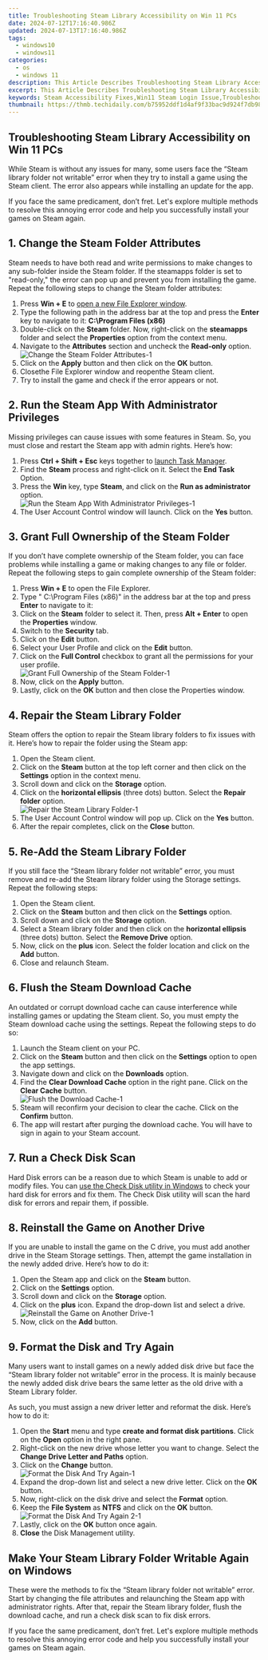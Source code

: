 ```yaml
---
title: Troubleshooting Steam Library Accessibility on Win 11 PCs
date: 2024-07-12T17:16:40.986Z
updated: 2024-07-13T17:16:40.986Z
tags:
  - windows10
  - windows11
categories:
  - os
  - windows 11
description: This Article Describes Troubleshooting Steam Library Accessibility on Win 11 PCs
excerpt: This Article Describes Troubleshooting Steam Library Accessibility on Win 11 PCs
keywords: Steam Accessibility Fixes,Win11 Steam Login Issue,Troubleshoot Steam Opening,Steam Library Error,Steam Desktop Integration,Fix Steam on Windows 11,Enhancing Steam PC Use
thumbnail: https://thmb.techidaily.com/b75952ddf1d4af9f33bac9d924f7db98ead5f1ed4a0ce7215f6d5a9fade562b4.jpg
---
```


## Troubleshooting Steam Library Accessibility on Win 11 PCs

 While Steam is without any issues for many, some users face the “Steam library folder not writable” error when they try to install a game using the Steam client. The error also appears while installing an update for the app.

 If you face the same predicament, don’t fret. Let's explore multiple methods to resolve this annoying error code and help you successfully install your games on Steam again.

## 1\. Change the Steam Folder Attributes

 Steam needs to have both read and write permissions to make changes to any sub-folder inside the Steam folder. If the steamapps folder is set to "read-only," the error can pop up and prevent you from installing the game. Repeat the following steps to change the Steam folder attributes:

1. Press **Win + E** to [open a new File Explorer window](https://www.makeuseof.com/windows-open-file-explorer/).
2. Type the following path in the address bar at the top and press the **Enter** key to navigate to it: **C:\\Program Files (x86)**
3. Double-click on the **Steam** folder. Now, right-click on the **steamapps** folder and select the **Properties** option from the context menu.
4. Navigate to the **Attributes** section and uncheck the **Read-only** option.  
![Change the Steam Folder Attributes-1](https://static1.makeuseofimages.com/wordpress/wp-content/uploads/2023/08/change-the-steam-folder-attributes-1.jpg)
5. Click on the **Apply** button and then click on the **OK** button.
6. Closethe File Explorer window and reopenthe Steam client.
7. Try to install the game and check if the error appears or not.

## 2\. Run the Steam App With Administrator Privileges

 Missing privileges can cause issues with some features in Steam. So, you must close and restart the Steam app with admin rights. Here’s how:

1. Press **Ctrl + Shift + Esc** keys together to [launch Task Manager](https://www.makeuseof.com/ways-to-open-task-manager-windows-10/).
2. Find the **Steam** process and right-click on it. Select the **End Task** Option.
3. Press the **Win** key, type **Steam**, and click on the **Run as administrator** option.  
![Run the Steam App With Administrator Privileges-1](https://static1.makeuseofimages.com/wordpress/wp-content/uploads/2023/08/run-the-steam-app-with-administrator-privileges-1.jpg)
4. The User Account Control window will launch. Click on the **Yes** button.

## 3\. Grant Full Ownership of the Steam Folder

 If you don’t have complete ownership of the Steam folder, you can face problems while installing a game or making changes to any file or folder. Repeat the following steps to gain complete ownership of the Steam folder:

1. Press **Win + E** to open the File Explorer.
2. Type " C:\\Program Files (x86)" in the address bar at the top and press **Enter** to navigate to it:
3. Click on the **Steam** folder to select it. Then, press **Alt + Enter** to open the **Properties** window.
4. Switch to the **Security** tab.
5. Click on the **Edit** button.
6. Select your User Profile and click on the **Edit** button.
7. Click on the **Full Control** checkbox to grant all the permissions for your user profile.  
![Grant Full Ownership of the Steam Folder-1](https://static1.makeuseofimages.com/wordpress/wp-content/uploads/2023/08/grant-full-ownership-of-the-steam-folder-1.jpg)
8. Now, click on the **Apply** button.
9. Lastly, click on the **OK** button and then close the Properties window.

## 4\. Repair the Steam Library Folder

 Steam offers the option to repair the Steam library folders to fix issues with it. Here’s how to repair the folder using the Steam app:

1. Open the Steam client.
2. Click on the **Steam** button at the top left corner and then click on the **Settings** option in the context menu.
3. Scroll down and click on the **Storage** option.
4. Click on the **horizontal ellipsis** (three dots) button. Select the **Repair folder** option.  
![Repair the Steam Library Folder-1](https://static1.makeuseofimages.com/wordpress/wp-content/uploads/2023/08/repair-the-steam-library-folder-1.jpg)
5. The User Account Control window will pop up. Click on the **Yes** button.
6. After the repair completes, click on the **Close** button.

## 5\. Re-Add the Steam Library Folder

 If you still face the “Steam library folder not writable” error, you must remove and re-add the Steam library folder using the Storage settings. Repeat the following steps:

1. Open the Steam client.
2. Click on the **Steam** button and then click on the **Settings** option.
3. Scroll down and click on the **Storage** option.
4. Select a Steam library folder and then click on the **horizontal ellipsis** (three dots) button. Select the **Remove Drive** option.
5. Now, click on the **plus** icon. Select the folder location and click on the **Add** button.
6. Close and relaunch Steam.

## 6\. Flush the Steam Download Cache

 An outdated or corrupt download cache can cause interference while installing games or updating the Steam client. So, you must empty the Steam download cache using the settings. Repeat the following steps to do so:

1. Launch the Steam client on your PC.
2. Click on the **Steam** button and then click on the **Settings** option to open the app settings.
3. Navigate down and click on the **Downloads** option.
4. Find the **Clear Download Cache** option in the right pane. Click on the **Clear Cache** button.  
![Flush the Download Cache-1](https://static1.makeuseofimages.com/wordpress/wp-content/uploads/2023/08/flush-the-download-cache-1.jpg)
5. Steam will reconfirm your decision to clear the cache. Click on the **Confirm** button.
6. The app will restart after purging the download cache. You will have to sign in again to your Steam account.

## 7\. Run a Check Disk Scan

 Hard Disk errors can be a reason due to which Steam is unable to add or modify files. You can [use the Check Disk utility in Windows](https://www.makeuseof.com/sir-mini-how-to-run-chkdsk-in-windows-10/) to check your hard disk for errors and fix them. The Check Disk utility will scan the hard disk for errors and repair them, if possible.

## 8\. Reinstall the Game on Another Drive

 If you are unable to install the game on the C drive, you must add another drive in the Steam Storage settings. Then, attempt the game installation in the newly added drive. Here’s how to do it:

1. Open the Steam app and click on the **Steam** button.
2. Click on the **Settings** option.
3. Scroll down and click on the **Storage** option.
4. Click on the **plus** icon. Expand the drop-down list and select a drive.  
![Reinstall the Game on Another Drive-1](https://static1.makeuseofimages.com/wordpress/wp-content/uploads/2023/08/reinstall-the-game-on-another-drive-1.jpg)
5. Now, click on the **Add** button.

## 9\. Format the Disk and Try Again

 Many users want to install games on a newly added disk drive but face the “Steam library folder not writable” error in the process. It is mainly because the newly added disk drive bears the same letter as the old drive with a Steam Library folder.

 As such, you must assign a new driver letter and reformat the disk. Here’s how to do it:

1. Open the **Start** menu and type **create and format disk partitions**. Click on the **Open** option in the right pane.
2. Right-click on the new drive whose letter you want to change. Select the **Change Drive Letter and Paths** option.
3. Click on the **Change** button.  
![Format the Disk And Try Again-1](https://static1.makeuseofimages.com/wordpress/wp-content/uploads/2023/08/format-the-disk-and-try-again-1.jpg)
4. Expand the drop-down list and select a new drive letter. Click on the **OK** button.
5. Now, right-click on the disk drive and select the **Format** option.
6. Keep the **File System** as **NTFS** and click on the **OK** button.  
![Format the Disk And Try Again 2-1](https://static1.makeuseofimages.com/wordpress/wp-content/uploads/2023/08/format-the-disk-and-try-again-2-1.jpg)
7. Lastly, click on the **OK** button once again.
8. **Close** the Disk Management utility.

## Make Your Steam Library Folder Writable Again on Windows

 These were the methods to fix the “Steam library folder not writable” error. Start by changing the file attributes and relaunching the Steam app with administrator rights. After that, repair the Steam library folder, flush the download cache, and run a check disk scan to fix disk errors.

 If you face the same predicament, don’t fret. Let's explore multiple methods to resolve this annoying error code and help you successfully install your games on Steam again.



<ins class="adsbygoogle"
      style="display:block"
      data-ad-client="ca-pub-7571918770474297"
      data-ad-slot="8358498916"
      data-ad-format="auto"
      data-full-width-responsive="true"></ins>

